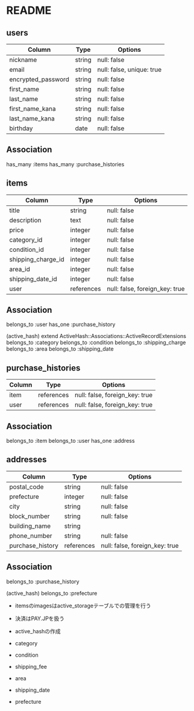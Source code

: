 # README

## users

| Column             | Type   | Options                   |
| ------------------ | ------ | ------------------------- |
| nickname           | string | null: false               |
| email              | string | null: false, unique: true |
| encrypted_password | string | null: false               |
| first_name         | string | null: false               |
| last_name          | string | null: false               |
| first_name_kana    | string | null: false               |
| last_name_kana     | string | null: false               |
| birthday           | date   | null: false               |


## Association
has_many :items
has_many :purchase_histories



## items

| Column             | Type       | Options                        |
| ------------------ | ---------- | ------------------------------ |
| title              | string     | null: false                    |
| description        | text       | null: false                    |
| price              | integer    | null: false                    |
| category_id        | integer    | null: false                    |
| condition_id       | integer    | null: false                    |
| shipping_charge_id | integer    | null: false                    |
| area_id            | integer    | null: false                    |
| shipping_date_id   | integer    | null: false                    |
| user               | references | null: false, foreign_key: true |


## Association
belongs_to :user
has_one :purchase_history

(active_hash)
extend ActiveHash::Associations::ActiveRecordExtensions
belongs_to :category
belongs_to :condition
belongs_to :shipping_charge
belongs_to :area
belongs_to :shipping_date



## purchase_histories

| Column          | Type       | Options                        |
| --------------- | ---------- | ------------------------------ |
| item            | references | null: false, foreign_key: true |
| user            | references | null: false, foreign_key: true |


## Association
belongs_to :item
belongs_to :user
has_one :address



## addresses

| Column           | Type       | Options                        |
| ---------------- | ---------- | ------------------------------ |
| postal_code      | string     | null: false                    |
| prefecture       | integer    | null: false                    |
| city             | string     | null: false                    |
| block_number     | string     | null: false                    |
| building_name    | string     |                                |
| phone_number     | string     | null: false                    |
| purchase_history | references | null: false, foreign_key: true |


## Association
belongs_to :purchase_history

(active_hash)
belongs_to :prefecture





- itemsのimagesはactive_storageテーブルでの管理を行う

- 決済はPAY.JPを扱う

- active_hashの作成

- category
- condition 
- shipping_fee 
- area
- shipping_date 
- prefecture